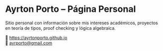 # Ayrton Porto – Página Personal

Sitio personal con información sobre mis intereses académicos, proyectos en teoría de tipos, proof checking y lógica algebraica.

📍 https://ayrtonporto.github.io  
📧 ayrporto@gmail.com
